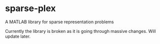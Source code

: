 # sparse-plex
A  MATLAB library for sparse representation problems

Currently the library is broken as it is going through
massive changes. Will update later.

